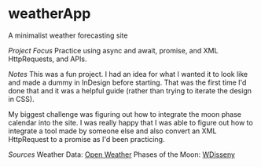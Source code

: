 # weatherApp

A minimalist weather forecasting site

_Project Focus_
Practice using async and await, promise, and XML HttpRequests, and APIs.

_Notes_
This was a fun project. I had an idea for what I wanted it to look like and made a dummy in InDesign before starting. That was the first time I'd done that and it was a helpful guide (rather than trying to iterate the design in CSS).

My biggest challenge was figuring out how to integrate the moon phase calendar into the site. I was really happy that I was able to figure out how to integrate a tool made by someone else and also convert an XML HttpRequest to a promise as I'd been practicing.

_Sources_
Weather Data: [Open Weather](https://openweathermap.org/)
Phases of the Moon: [WDisseny](http://www.wdisseny.com/)
